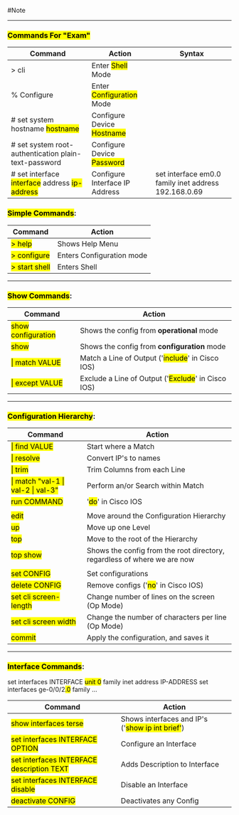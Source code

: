 #Note

---
### <mark class="hltr-cyan">Commands For "Exam"</mark>

| Command                                                                                                  | Action                                                     | Syntax                                               |
| -------------------------------------------------------------------------------------------------------- | ---------------------------------------------------------- | ---------------------------------------------------- |
| > cli                                                                                                    | Enter <mark class="hltr-yellow">Shell</mark> Mode          |                                                      |
| % Configure                                                                                              | Enter <mark class="hltr-yellow">Configuration</mark> Mode  |                                                      |
| # set system hostname <mark class="hltr-red">hostname</mark>                                             | Configure Device <mark class="hltr-yellow">Hostname</mark> |                                                      |
| # set system root-authentication plain-text-password                                                     | Configure Device <mark class="hltr-yellow">Password</mark> |                                                      |
| # set interface <mark class="hltr-red">interface</mark> address <mark class="hltr-red">ip-address</mark> | Configure Interface IP Address                             | set interface em0.0 family inet address 192.168.0.69 |





### <mark class="hltr-cyan">Simple Commands</mark>:

| Command                                       | Action                    |
| --------------------------------------------- | ------------------------- |
| <mark class="hltr-green">> help</mark>        | Shows Help Menu           |
| <mark class="hltr-pink">> configure</mark>    | Enters Configuration mode |
| <mark class="hltr-green">> start shell</mark> | Enters Shell              |

---
### <mark class="hltr-cyan">Show Commands</mark>:

| Command                                           | Action                                                                            |
| ------------------------------------------------- | --------------------------------------------------------------------------------- |
| <mark class="hltr-pink">show configuration</mark> | Shows the config from **operational** mode                                        |
| <mark class="hltr-pink">show</mark>               | Shows the config from **configuration** mode                                      |
| <mark class="hltr-pink">\| match VALUE</mark>     | Match a Line of Output ('<mark class="hltr-green">include</mark>' in Cisco IOS)   |
| <mark class="hltr-pink">\| except VALUE</mark>    | Exclude a Line of Output ('<mark class="hltr-green">Exclude</mark>' in Cisco IOS) |

---
### <mark class="hltr-cyan">Configuration Hierarchy</mark>:

| Command                                                            | Action                                                                   |
| ------------------------------------------------------------------ | ------------------------------------------------------------------------ |
| <mark class="hltr-pink">\| find VALUE</mark>                       | Start where a Match                                                      |
| <mark class="hltr-green">\| resolve</mark>                         | Convert IP's to names                                                    |
| <mark class="hltr-green">\| trim</mark>                            | Trim Columns from each Line                                              |
| <mark class="hltr-green">\| match "val-1 \| val-2 \| val-3"</mark> | Perform an/or Search within Match                                        |
| <mark class="hltr-pink">run COMMAND</mark>                         | '<mark class="hltr-green">do</mark>' in Cisco IOS                        |
|                                                                    |                                                                          |
| <mark class="hltr-green">edit</mark>                               | Move around the Configuration Hierarchy                                  |
| <mark class="hltr-green">up</mark>                                 | Move up one Level                                                        |
| <mark class="hltr-green">top</mark>                                | Move to the root of the Hierarchy                                        |
| <mark class="hltr-green">top show</mark>                           | Shows the config from the root directory, regardless of where we are now |
|                                                                    |                                                                          |
| <mark class="hltr-pink">set CONFIG</mark>                          | Set configurations                                                       |
| <mark class="hltr-pink">delete CONFIG</mark>                       | Remove configs ('<mark class="hltr-green">no</mark>' in Cisco IOS)       |
| <mark class="hltr-green">set cli screen-length</mark>              | Change number of lines on the screen (Op Mode)                           |
| <mark class="hltr-green">set cli screen width</mark>               | Change the number of characters per line (Op Mode)                       |
| <mark class="hltr-pink">commit</mark>                              | Apply the configuration, and saves it                                    |

---
### <mark class="hltr-cyan">Interface Commands</mark>:

set interfaces INTERFACE <mark class="hltr-yellow">unit 0</mark> family inet address IP-ADDRESS
set interfaces ge-0/0/2<mark class="hltr-yellow">.0</mark> family ...

| Command                                                                  | Action                                                                          |
| ------------------------------------------------------------------------ | ------------------------------------------------------------------------------- |
| <mark class="hltr-pink">show interfaces terse</mark>                     | Shows interfaces and IP's ('<mark class="hltr-green">show ip int brief'</mark>) |
| <mark class="hltr-pink">set interfaces INTERFACE OPTION</mark>           | Configure an Interface                                                          |
| <mark class="hltr-pink">set interfaces INTERFACE description TEXT</mark> | Adds Description to Interface                                                   |
| <mark class="hltr-pink">set interfaces INTERFACE disable</mark>          | Disable an Interface                                                            |
| <mark class="hltr-pink">deactivate CONFIG</mark>                         | Deactivates any Config                                                          |

